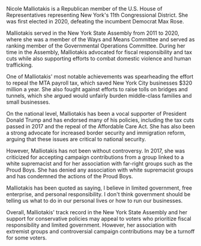 Nicole Malliotakis is a Republican member of the U.S. House of Representatives representing New York's 11th Congressional District. She was first elected in 2020, defeating the incumbent Democrat Max Rose.

Malliotakis served in the New York State Assembly from 2011 to 2020, where she was a member of the Ways and Means Committee and served as ranking member of the Governmental Operations Committee. During her time in the Assembly, Malliotakis advocated for fiscal responsibility and tax cuts while also supporting efforts to combat domestic violence and human trafficking.

One of Malliotakis' most notable achievements was spearheading the effort to repeal the MTA payroll tax, which saved New York City businesses $320 million a year. She also fought against efforts to raise tolls on bridges and tunnels, which she argued would unfairly burden middle-class families and small businesses.

On the national level, Malliotakis has been a vocal supporter of President Donald Trump and has endorsed many of his policies, including the tax cuts passed in 2017 and the repeal of the Affordable Care Act. She has also been a strong advocate for increased border security and immigration reform, arguing that these issues are critical to national security.

However, Malliotakis has not been without controversy. In 2017, she was criticized for accepting campaign contributions from a group linked to a white supremacist and for her association with far-right groups such as the Proud Boys. She has denied any association with white supremacist groups and has condemned the actions of the Proud Boys.

Malliotakis has been quoted as saying, I believe in limited government, free enterprise, and personal responsibility. I don't think government should be telling us what to do in our personal lives or how to run our businesses.

Overall, Malliotakis' track record in the New York State Assembly and her support for conservative policies may appeal to voters who prioritize fiscal responsibility and limited government. However, her association with extremist groups and controversial campaign contributions may be a turnoff for some voters.
